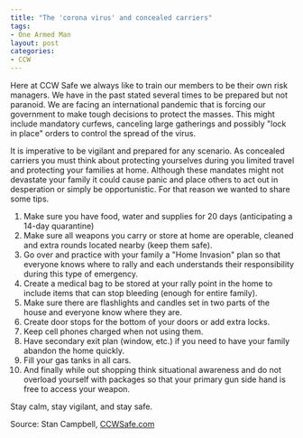 ```yaml
---
title: "The 'corona virus' and concealed carriers"
tags:
- One Armed Man
layout: post
categories:
- CCW
---
```


Here at CCW Safe we always like to train our members to be their own risk managers. We have in the past stated several times to be prepared but not paranoid. We are facing an international pandemic that is forcing our government to make tough decisions to protect the masses. This might include mandatory curfews, canceling large gatherings and possibly "lock in place" orders to control the spread of the virus.

It is imperative to be vigilant and prepared for any scenario. As concealed carriers you must think about protecting yourselves during you limited travel and protecting your families at home. Although these mandates might not devastate your family it could cause panic and place others to act out in desperation or simply be opportunistic. For that reason we wanted to share some tips.

1. Make sure you have food, water and supplies for 20 days (anticipating a 14-day quarantine)
2. Make sure all weapons you carry or store at home are operable, cleaned and extra rounds located nearby (keep them safe).
3. Go over and practice with your family a "Home Invasion" plan so that everyone knows where to rally and each understands their responsibility during this type of emergency.
4. Create a medical bag to be stored at your rally point in the home to include items that can stop bleeding (enough for entire family).
5. Make sure there are flashlights and candles set in two parts of the house and everyone know where they are.
6. Create door stops for the bottom of your doors or add extra locks.
7. Keep cell phones charged when not using them.
8. Have secondary exit plan (window, etc.) if you need to have your family abandon the home quickly.
9. Fill your gas tanks in all cars.
10. And finally while out shopping think situational awareness and do not overload yourself with packages so that your primary gun side hand is free to access your weapon.

Stay calm, stay vigilant, and stay safe.

Source: Stan Campbell, [CCWSafe.com](https://ccwsafe.com/blog/the-corona-virus-and--concealed--carriers-)